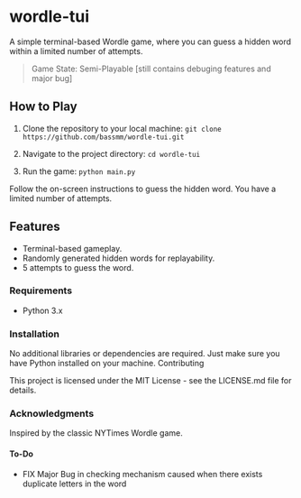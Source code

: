 # wordle-tui

A simple terminal-based Wordle game, where you can guess a hidden word within a limited number of attempts.
> Game State: Semi-Playable [still contains debuging features and major bug]

## How to Play

1. Clone the repository to your local machine:
``git clone https://github.com/bassmm/wordle-tui.git``

2. Navigate to the project directory:
``cd wordle-tui``

3. Run the game:
``python main.py``    

Follow the on-screen instructions to guess the hidden word. You have a limited number of attempts.

## Features

  - Terminal-based gameplay.        
  - Randomly generated hidden words for replayability.
  - 5 attempts to guess the word.

### Requirements
- Python 3.x

### Installation

No additional libraries or dependencies are required. Just make sure you have Python installed on your machine.
Contributing

This project is licensed under the MIT License - see the LICENSE.md file for details.

### Acknowledgments
Inspired by the classic NYTimes Wordle game.

#### To-Do
- FIX Major Bug in checking mechanism caused when there exists duplicate letters in the word
